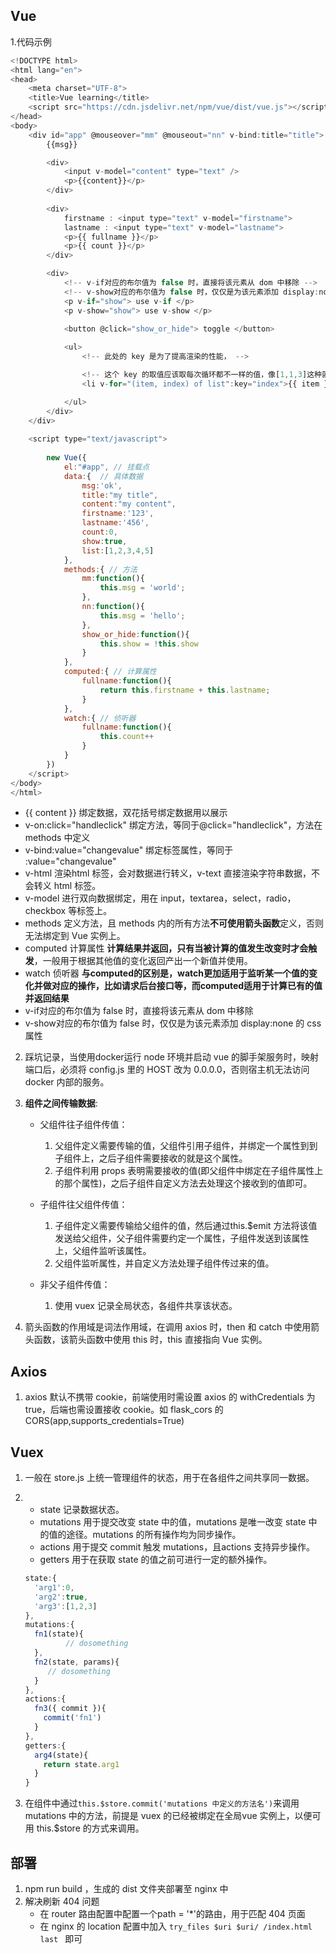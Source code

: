 ## Vue 

1.代码示例

```javascript
<!DOCTYPE html>
<html lang="en">
<head>
    <meta charset="UTF-8">
    <title>Vue learning</title>
    <script src="https://cdn.jsdelivr.net/npm/vue/dist/vue.js"></script>
</head>
<body>
    <div id="app" @mouseover="mm" @mouseout="nn" v-bind:title="title">
        {{msg}}

        <div>
            <input v-model="content" type="text" />
            <p>{{content}}</p>
        </div>
        
        <div>
            firstname : <input type="text" v-model="firstname"> 
            lastname : <input type="text" v-model="lastname">   
            <p>{{ fullname }}</p>
            <p>{{ count }}</p>
        </div>

        <div>
            <!-- v-if对应的布尔值为 false 时，直接将该元素从 dom 中移除 -->
            <!-- v-show对应的布尔值为 false 时，仅仅是为该元素添加 display:none 的 css 属性 -->
            <p v-if="show"> use v-if </p> 
            <p v-show="show"> use v-show </p> 
            
            <button @click="show_or_hide"> toggle </button>

            <ul>
                <!-- 此处的 key 是为了提高渲染的性能， -->

                <!-- 这个 key 的取值应该取每次循环都不一样的值，像[1,1,3]这种就不行，一般是用 index 下标索引来做 key -->
                <li v-for="(item, index) of list":key="index">{{ item }}</li> 

            </ul>
        </div>
    </div>  
    
    <script type="text/javascript">
        
        new Vue({
            el:"#app", // 挂载点
            data:{  // 具体数据
                msg:'ok',
                title:"my title",
                content:"my content",
                firstname:'123',
                lastname:'456',
                count:0,
                show:true,
                list:[1,2,3,4,5]
            },
            methods:{ // 方法
                mm:function(){
                    this.msg = 'world';
                },
                nn:function(){
                    this.msg = 'hello';
                },
                show_or_hide:function(){
                    this.show = !this.show
                }
            },
            computed:{ // 计算属性
                fullname:function(){
                    return this.firstname + this.lastname;
                }
            },
            watch:{ // 侦听器
                fullname:function(){
                    this.count++ 
                }
            }
        })
    </script>
</body>
</html>
```


* {{ content }} 绑定数据，双花括号绑定数据用以展示
* v-on:click="handleclick" 绑定方法，等同于@click="handleclick"，方法在 methods 中定义
* v-bind:value="changevalue" 绑定标签属性，等同于 :value="changevalue"
* v-html 渲染html 标签，会对数据进行转义，v-text 直接渲染字符串数据，不会转义 html 标签。
* v-model 进行双向数据绑定，用在 input，textarea，select，radio，checkbox 等标签上。
* methods 定义方法，且 methods 内的所有方法**不可使用箭头函数**定义，否则无法绑定到 Vue 实例上。
* computed 计算属性 **计算结果并返回，只有当被计算的值发生改变时才会触发**，一般用于根据其他值的变化返回产出一个新值并使用。
*  watch 侦听器 **与computed的区别是，watch更加适用于监听某一个值的变化并做对应的操作，比如请求后台接口等，而computed适用于计算已有的值并返回结果**
* v-if对应的布尔值为 false 时，直接将该元素从 dom 中移除
* v-show对应的布尔值为 false 时，仅仅是为该元素添加 display:none 的 css 属性 



2. 踩坑记录，当使用docker运行 node 环境并启动 vue 的脚手架服务时，映射端口后，必须将 config.js 里的 HOST 改为 0.0.0.0，否则宿主机无法访问 docker 内部的服务。

   

3. **组件之间传输数据**:

   * 父组件往子组件传值：

     1. 父组件定义需要传输的值，父组件引用子组件，并绑定一个属性到到子组件上，之后子组件需要接收的就是这个属性。
     2. 子组件利用 props 表明需要接收的值(即父组件中绑定在子组件属性上的那个属性)，之后子组件自定义方法去处理这个接收到的值即可。
   * 子组件往父组件传值：

     1. 子组件定义需要传输给父组件的值，然后通过this.$emit 方法将该值发送给父组件，父子组件需要约定一个属性，子组件发送到该属性上，父组件监听该属性。
     2. 父组件监听属性，并自定义方法处理子组件传过来的值。
   * 非父子组件传值：
     1.  使用 vuex 记录全局状态，各组件共享该状态。

4. 箭头函数的作用域是词法作用域，在调用 axios 时，then 和 catch 中使用箭头函数，该箭头函数中使用 this 时，this 直接指向 Vue 实例。



## Axios

1. axios 默认不携带 cookie，前端使用时需设置 axios 的 withCredentials 为 true，后端也需设置接收 cookie。如 flask_cors 的 CORS(app,supports_credentials=True)



## Vuex

1. 一般在 store.js 上统一管理组件的状态，用于在各组件之间共享同一数据。

2. * state 记录数据状态。
   * mutations 用于提交改变 state 中的值，mutations 是唯一改变 state 中的值的途径。mutations 的所有操作均为同步操作。
   * actions 用于提交 commit 触发 mutations，且actions 支持异步操作。
   * getters 用于在获取 state 的值之前可进行一定的额外操作。

   ```javascript
   state:{
     'arg1':0,
     'arg2':true,
     'arg3':[1,2,3]
   },
   mutations:{
     fn1(state){
    		// dosomething   
     },
     fn2(state, params){
   		// dosomething
     }
   },
   actions:{
     fn3({ commit }){
       commit('fn1')
     }
   },
   getters:{
     arg4(state){
       return state.arg1
     }
   }
   ```

3. 在组件中通过`this.$store.commit('mutations 中定义的方法名')`来调用 mutations 中的方法，前提是 vuex 的已经被绑定在全局vue 实例上，以便可用 this.$store 的方式来调用。



## 部署

1. npm run build ，生成的 dist 文件夹部署至 nginx 中
2. 解决刷新 404 问题
   * 在 router 路由配置中配置一个path = '*'的路由，用于匹配 404 页面
   * 在 nginx 的 location 配置中加入 `try_files $uri $uri/ /index.html last ` 即可